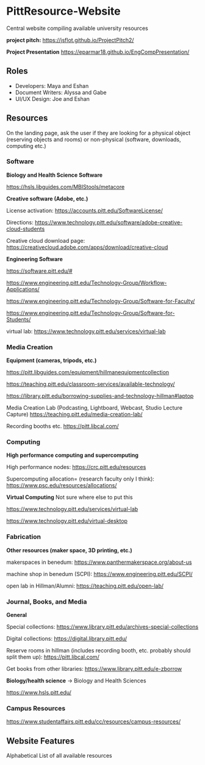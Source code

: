 # PittResource-Website
Central website compiling available university resources

**project pitch:**
https://jsflot.github.io/ProjectPitch2/

**Project Presentation**
https://eparmar18.github.io/EngCompPresentation/

## Roles

- Developers:          Maya and Eshan
- Document Writers:    Alyssa and Gabe
- UI/UX Design:        Joe and Eshan

## Resources

On the landing page, ask the user if they are looking for a physical object (reserving objects and rooms) or non-physical (software, downloads, computing etc.) 

### Software
 **Biology and Health Science Software**
 
 https://hsls.libguides.com/MBIStools/metacore

 **Creative software (Adobe, etc.)**
 
 License activation: https://accounts.pitt.edu/SoftwareLicense/
 
 Directions: https://www.technology.pitt.edu/software/adobe-creative-cloud-students
 
 Creative cloud download page: https://creativecloud.adobe.com/apps/download/creative-cloud
 
  **Engineering Software**

https://software.pitt.edu/#

https://www.engineering.pitt.edu/Technology-Group/Workflow-Applications/

https://www.engineering.pitt.edu/Technology-Group/Software-for-Faculty/

https://www.engineering.pitt.edu/Technology-Group/Software-for-Students/

virtual lab: https://www.technology.pitt.edu/services/virtual-lab

### Media Creation

**Equipment (cameras, tripods, etc.)** 
  
  https://pitt.libguides.com/equipment/hillmanequipmentcollection
  
  https://teaching.pitt.edu/classroom-services/available-technology/
  
  https://library.pitt.edu/borrowing-supplies-and-technology-hillman#laptop
  
  Media Creation Lab (Podcasting, Lightboard, Webcast, Studio Lecture Capture)
https://teaching.pitt.edu/media-creation-lab/

Recording booths etc. https://pitt.libcal.com/

### Computing

**High performance computing and supercomputing**

High performance nodes: https://crc.pitt.edu/resources

Supercomputing allocation= (research faculty only I think): https://www.psc.edu/resources/allocations/

**Virtual Computing** Not sure where else to put this

https://www.technology.pitt.edu/services/virtual-lab

https://www.technology.pitt.edu/virtual-desktop



### Fabrication

 **Other resources (maker space, 3D printing, etc.)**
  
makerspaces in benedum: https://www.panthermakerspace.org/about-us

machine shop in benedum (SCPI): https://www.engineering.pitt.edu/SCPI/

open lab in Hillman/Alumni: https://teaching.pitt.edu/open-lab/

### Journal, Books, and Media

**General**

Special collections: https://www.library.pitt.edu/archives-special-collections

Digital collections: https://digital.library.pitt.edu/

Reserve rooms in hillman (includes recording booth, etc. probably should split them up): https://pitt.libcal.com/

Get books from other libraries: https://www.library.pitt.edu/e-zborrow

 
 **Biology/health science** -> Biology and Health Sciences
 
 https://www.hsls.pitt.edu/


### Campus Resources

https://www.studentaffairs.pitt.edu/cc/resources/campus-resources/

## Website Features

Alphabetical List of all available resources

